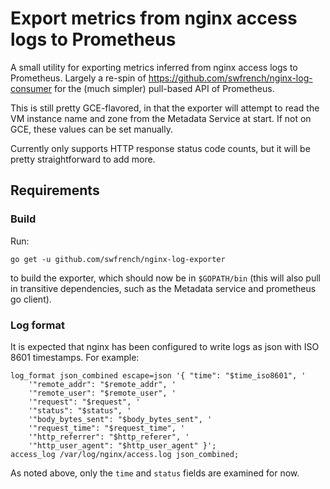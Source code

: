 # Export metrics from nginx access logs to Prometheus

A small utility for exporting metrics inferred from nginx access logs to
Prometheus. Largely a re-spin of https://github.com/swfrench/nginx-log-consumer
for the (much simpler) pull-based API of Prometheus.

This is still pretty GCE-flavored, in that the exporter will attempt to read
the VM instance name and zone from the Metadata Service at start. If not on
GCE, these values can be set manually.

Currently only supports HTTP response status code counts, but it will be pretty
straightforward to add more.

## Requirements

### Build

Run:

    go get -u github.com/swfrench/nginx-log-exporter

to build the exporter, which should now be in `$GOPATH/bin` (this will also
pull in transitive dependencies, such as the Metadata service and prometheus go
client).

### Log format

It is expected that nginx has been configured to write logs as json with ISO
8601 timestamps. For example:

    log_format json_combined escape=json '{ "time": "$time_iso8601", '
        '"remote_addr": "$remote_addr", '
        '"remote_user": "$remote_user", '
        '"request": "$request", '
        '"status": "$status", '
        '"body_bytes_sent": "$body_bytes_sent", '
        '"request_time": "$request_time", '
        '"http_referrer": "$http_referer", '
        '"http_user_agent": "$http_user_agent" }';
    access_log /var/log/nginx/access.log json_combined;

As noted above, only the `time` and `status` fields are examined for now.
